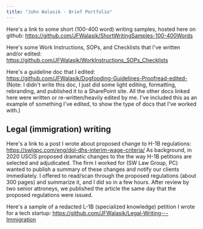 ```yaml
---
title: "John Walasik - Brief Portfolio"
---
```


Here's a link to some short (100-400 word) writing samples, hosted here on github: https://github.com/JFWalasik/ShortWritingSamples-100-400Words

Here's some Work Instructions, SOPs, and Checklists that I've written and/or edited: https://github.com/JFWalasik/WorkInstructions_SOPs_Checklists

Here's a guideline doc that I edited: https://github.com/JFWalasik/Dogfooding-Guidelines-Proofread-edited- (Note: I didn't write this doc, I just did some light editing, formatting, rebranding, and published it to a SharePoint site. All the other docs linked here were written or re-written/heavily edited by me. I've included this as an example of something I've edited, to show the type of docs that I've worked with.)

## Legal (immigration) writing

Here's a link to a post I wrote about proposed change to H-1B regulations: https://swlgpc.com/eng/dol-dhs-interim-wage-criteria/ As background, in 2020 USCIS proposed dramatic changes to the the way H-1B petitions are selected and adjudicated. The firm I worked for (SW Law Group, PC) wanted to publish a summary of these changes and notify our clients immediately. I offered to read/scan through the proposed regulations (about 300 pages) and summarize it, and I did so in a few hours. After review by two senior attroneys, we published the article the same day that the proposed regulations were issued.

Here's a sample of a redacted L-1B (specialized knowledge) petition I wrote for a tech startup: https://github.com/JFWalasik/Legal-Writing---Immigration

